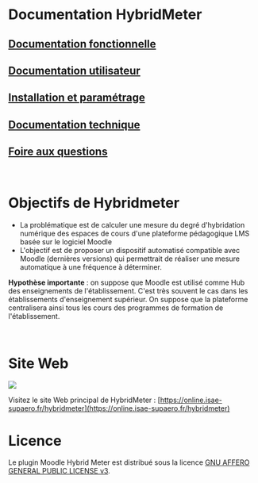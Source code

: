 # Documentation HybridMeter

## [Documentation fonctionnelle](doc/doc_fonctionnelle.md)
## [Documentation utilisateur](doc/doc_utilisateur.md)
## [Installation et paramétrage](doc/doc_installation.md)
## [Documentation technique](doc/doc_technique.md)
## [Foire aux questions](doc/faq.md)

<br/>

Objectifs de Hybridmeter
=================

*   La problématique est de calculer une mesure du degré d'hybridation numérique des espaces de cours d'une plateforme pédagogique LMS basée sur le logiciel Moodle
*   L'objectif est de proposer un dispositif automatisé compatible avec Moodle (dernières versions) qui permettrait de réaliser une mesure automatique à une fréquence à déterminer.

**Hypothèse importante** : on suppose que Moodle est utilisé comme Hub des enseignements de l'établissement. C'est très souvent le cas dans les établissements d'enseignement supérieur. On suppose que la plateforme centralisera ainsi tous les cours des programmes de formation de l'établissement.

<br/>

Site Web
=================

[![](https://t2594656.p.clickup-attachments.com/t2594656/02a2acc8-fd84-4d24-9e1a-299262ff2ce0/HybridmeterWebsite.png)](https://online.isae-supaero.fr/hybridmeter)

Visitez le site Web principal de HybridMeter : [https://online.isae-supaero.fr/hybridmeter](https://online.isae-supaero.fr/hybridmeter)

Licence
=================
Le plugin Moodle Hybrid Meter est distribué sous la licence [GNU AFFERO GENERAL PUBLIC LICENSE v3](LICENSE.md).